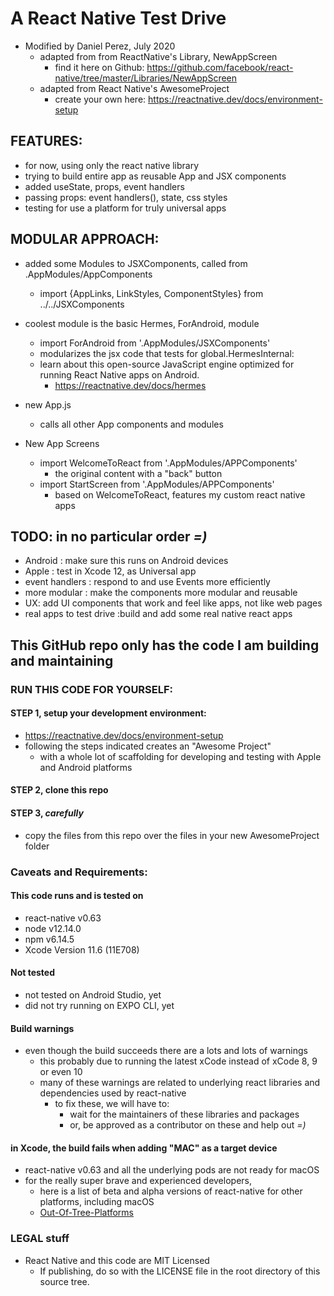 # A React Native Test Drive
- Modified by Daniel Perez, July 2020
  - adapted from from ReactNative's Library, NewAppScreen
    - find it here on Github: https://github.com/facebook/react-native/tree/master/Libraries/NewAppScreen
  - adapted from React Native's AwesomeProject
    - create your own here:  https://reactnative.dev/docs/environment-setup

## FEATURES:
  - for now, using only the react native library
  - trying to build entire app as reusable App and JSX components
  - added useState, props, event handlers
  - passing props: event handlers(), state, css styles
  - testing for use a platform for truly universal apps

## MODULAR APPROACH:
  - added some Modules to JSXComponents, called from .AppModules/AppComponents
    - import {AppLinks, LinkStyles, ComponentStyles} from ../../JSXComponents

  - coolest module is the basic Hermes, ForAndroid, module
    - import ForAndroid from '.AppModules/JSXComponents'
    - modularizes the jsx code that tests for global.HermesInternal:
    - learn about this open-source JavaScript engine optimized for running React Native apps on Android.
      - https://reactnative.dev/docs/hermes


  - new App.js
    - calls all other App components and modules

  - New App Screens
    - import WelcomeToReact from '.AppModules/APPComponents'
      - the original content with a "back" button
    - import StartScreen from '.AppModules/APPComponents'
      - based on WelcomeToReact, features my custom react native apps

## TODO: in no particular order *=)*
  - Android : make sure this runs on Android devices
  - Apple : test in Xcode 12, as Universal app
  - event handlers : respond to and use Events more efficiently
  - more modular : make the components more modular and reusable
  - UX: add UI components that work and feel like apps, not like web pages
  - real apps to test drive :build and add some real native react apps

## This GitHub repo only has the code I am building and maintaining

### RUN THIS CODE FOR YOURSELF:

#### STEP 1, setup your development environment:
  - https://reactnative.dev/docs/environment-setup  
  - following the steps indicated creates an "Awesome Project"
    - with a whole lot of scaffolding for developing and testing with Apple and Android platforms

#### STEP 2, clone this repo

#### STEP 3, *carefully*
  - copy the files from this repo over the files in your new AwesomeProject folder

### Caveats and Requirements:

#### This code runs and is tested on
  - react-native v0.63
  - node v12.14.0
  - npm v6.14.5
  - Xcode Version 11.6 (11E708)

#### Not tested
  - not tested on Android Studio, yet
  - did not try running on EXPO CLI, yet

#### Build warnings
  - even though the build succeeds there are a lots and lots of warnings
    - this probably due to running the latest xCode instead of xCode 8, 9 or even 10
    - many of these warnings are related to underlying react libraries and dependencies used by react-native
      - to fix these, we will have to:
        - wait for the maintainers of these libraries and packages
        - or, be approved as a contributor on these and help out *=)*

#### in Xcode, the build fails when adding "MAC" as a target device
  - react-native v0.63 and all the underlying pods are not ready for macOS
  - for the really super brave and experienced developers,
    - here is a list of beta and alpha versions of react-native for other platforms, including macOS
    - <a href="https://reactnative.dev/docs/out-of-tree-platforms" target="_blank">Out-Of-Tree-Platforms</a>

### LEGAL stuff
  - React Native and this code are MIT Licensed
    - If publishing, do so with the LICENSE file in the root directory of this source tree.
